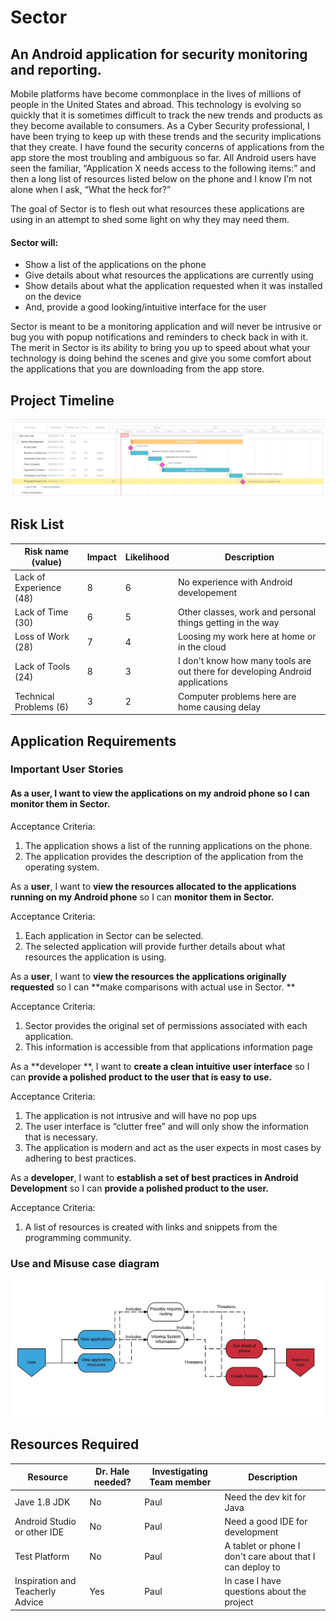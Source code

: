 # Sector
## An Android application for security monitoring and reporting.

Mobile platforms have become commonplace in the lives of millions of people in the United States and abroad. This technology is evolving so quickly that it is sometimes difficult to track the new trends and products as they become available to consumers. As a Cyber Security professional, I have been trying to keep up with these trends and the security implications that they create. I have found the security concerns of applications from the app store the most troubling and ambiguous so far. All Android users have seen the familiar, “Application X needs access to the following items:” and then a long list of resources listed below on the phone and I know I’m not alone when I ask, “What the heck for?” 

The goal of Sector is to flesh out what resources these applications are using in an attempt to shed some light on why they may need them. 
#### Sector will:
* Show a list of the applications on the phone
* Give details about what resources the applications are currently using
* Show details about what the application requested when it was installed on the device
* And, provide a good looking/intuitive interface for the user

Sector is meant to be a monitoring application and will never be intrusive or bug you with popup notifications and reminders to check back in with it. The merit in Sector is its ability to bring you up to speed about what your technology is doing behind the scenes and give you some comfort about the applications that you are downloading from the app store.

## Project Timeline
![alt tag](https://raw.githubusercontent.com/pstratman/sector/master/GANTT.JPG)

## Risk List
|Risk name (value)  | Impact     | Likelihood | Description |
|-------------------|------------|------------|-------------|
| Lack of Experience (48) | 8 | 6 | No experience with Android developement  |
| Lack of Time (30) | 6 | 5 | Other classes, work and personal things getting in the way |
| Loss of Work (28) | 7 | 4 | Loosing my work here at home or in the cloud |
| Lack of Tools (24) | 8 | 3 | I don't know how many tools are out there for developing Android applications |
| Technical Problems (6) | 3 | 2 | Computer problems here are home causing delay |

## Application Requirements

### Important User Stories

#### As a **user**, I want to **view the applications on my android phone** so I can **monitor them in Sector.**

Acceptance Criteria:

1. The application shows a list of the running applications on the phone.
2. The application provides the description of the application from the operating system.

As a **user**, I want to **view the resources allocated to the applications running on my Android phone** so I can **monitor them in Sector.**

Acceptance Criteria:

1. Each application in Sector can be selected.
2. The selected application will provide further details about what resources the application is using.

As a **user**, I want to **view the resources the applications originally requested** so I can **make comparisons with actual use in Sector. ** 

Acceptance Criteria:

1. Sector provides the original set of permissions associated with each application.
2. This information is accessible from that applications information page

As a **developer **, I want to **create a clean intuitive user interface** so I can **provide a polished product to the user that is easy to use.**

Acceptance Criteria:

1. The application is not intrusive and will have no pop ups
2. The user interface is “clutter free” and will only show the information that is necessary.
3. The application is modern and act as the user expects in most cases by adhering to best practices.

As a **developer**, I want  to **establish a set of best practices in Android Development** so I can **provide a polished product to the user.**

Acceptance Criteria:

1. A list of resources is created with links and snippets from the programming community.


### Use and Misuse case diagram
![alt tag](https://raw.githubusercontent.com/pstratman/sector/master/Use%20and%20Misuse%20-%20Page%201.jpeg)

## Resources Required
|Resource  | Dr. Hale needed? | Investigating Team member | Description |
|-------------------|---------|---------------------------|-------------|
| Jave 1.8 JDK | No | Paul | Need the dev kit for Java |
| Android Studio or other IDE | No | Paul | Need a good IDE for development |
| Test Platform | No | Paul | A tablet or phone I don't care about that I can deploy to |
| Inspiration and Teacherly Advice | Yes | Paul | In case I have questions about the project |




